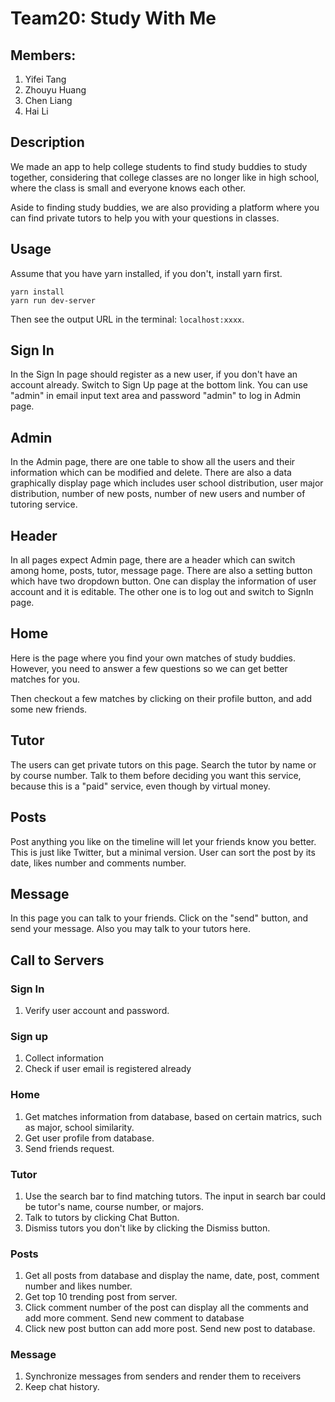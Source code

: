 # Team20: Study With Me
## Members:
1. Yifei Tang
2. Zhouyu Huang
3. Chen Liang
4. Hai Li

## Description
We made an app to help college students to find study buddies to study together, considering that college classes are no longer like in high school, where the class is small and everyone knows each other. 

Aside to finding study buddies, we are also providing a platform where you can find private tutors to help you with your questions in classes.

## Usage
Assume that you have yarn installed, if you don't, install yarn first.
```
yarn install
yarn run dev-server
```
Then see the output URL in the terminal: `localhost:xxxx`.

## Sign In
In the Sign In page should register as a new user, if you don't have an account already. Switch to Sign Up page at the bottom link. You can use "admin" in email input text area and password "admin" to log in Admin page.

## Admin
In the Admin page, there are one table to show all the users and their information which can be modified and delete. There are also a data graphically display page which includes user school distribution, user major distribution, number of new posts, number of new users and number of tutoring service.

## Header
In all pages expect Admin page, there are a header which can switch among home, posts, tutor, message page. There are also a setting button which have two dropdown button. One can display the information of user account and it is editable. The other one is to log out and switch to SignIn page. 
## Home
Here is the page where you find your own matches of study buddies. However, you need to answer a few questions so we can get better matches for you.

Then checkout a few matches by clicking on their profile button, and add some new friends.

## Tutor
The users can get private tutors on this page. Search the tutor by name or by course number. Talk to them before deciding you want this service, because this is a "paid" service, even though by virtual money.

## Posts
Post anything you like on the timeline will let your friends know you better. This is just like Twitter, but a minimal version. User can sort the post by its date, likes number and comments number.

## Message
In this page you can talk to your friends. Click on the "send" button, and send your message. Also you may talk to your tutors here.

## Call to Servers


### Sign In
1. Verify user account and password.

### Sign up
1. Collect information
2. Check if user email is registered already

### Home
1. Get matches information from database, based on certain matrics, such as major, school similarity.
2. Get user profile from database.
3. Send friends request.

### Tutor
1. Use the search bar to find matching tutors. The input in search bar could be tutor's name, course number, or majors.
2. Talk to tutors by clicking Chat Button.
3. Dismiss tutors you don't like by clicking the Dismiss button.

### Posts
1. Get all posts from database and display the name, date, post, comment number and likes number.
2. Get top 10 trending post from server.
3. Click comment number of the post can display all the comments and add more comment. Send new comment to database
4. Click new post button can add more post. Send new post to database.
### Message

1. Synchronize messages from senders and render them to receivers
2. Keep chat history.
